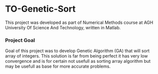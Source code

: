 # TO-Genetic-Sort

This project was developed as part of Numerical Methods course at AGH University Of Science And Technology, written in Matlab.

### Project Goal
Goal of this project was to develop Genetic Algorithm  (GA) that will sort array of integers. 
This solution is far from being perfect it has very low convergence and is for certain not usefull as sorting array algorithm
but may be usefull as base for more accurate problems.
